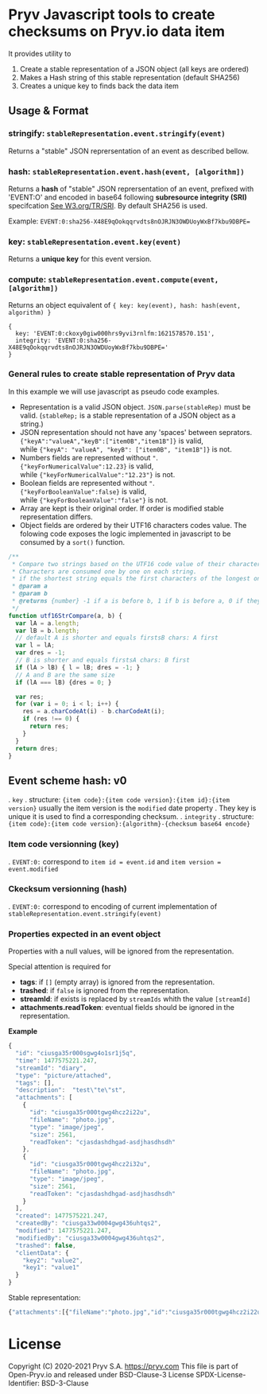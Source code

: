 # Pryv Javascript tools to create checksums on Pryv.io data item 

It provides utility to 
1. Create a stable representation of a JSON object (all keys are ordered)
2. Makes a Hash string of this stable representation (default SHA256)
3. Creates a unique key to finds back the data item

## Usage & Format

### stringify: `stableRepresentation.event.stringify(event)` 

Returns a "stable" JSON reprersentation of an event as described bellow.

### hash: `stableRepresentation.event.hash(event, [algorithm])` 

Returns a **hash** of "stable" JSON reprersentation of an event, prefixed with 'EVENT:O' and encoded in base64 following **subresource integrity (SRI)** specifcation [See W3.org/TR/SRI](https://www.w3.org/TR/SRI/). By default SHA256 is used.

Example: `EVENT:0:sha256-X48E9qOokqqrvdts8nOJRJN3OWDUoyWxBf7kbu9DBPE=` 

### key: `stableRepresentation.event.key(event)` 

Returns a **unique key** for this event version.

### compute: `stableRepresentation.event.compute(event, [algorithm])` 

Returns an object equivalent of `{ key: key(event), hash: hash(event, algorithm) }`

```
{
  key: 'EVENT:0:ckoxy0giw000hrs9yvi3rnlfm:1621578570.151',
  integrity: 'EVENT:0:sha256-X48E9qOokqqrvdts8nOJRJN3OWDUoyWxBf7kbu9DBPE='
}
```

### General rules to create stable representation of Pryv data

In this example we will use javascript as pseudo code examples. 

 

- Representation is a valid JSON object. `JSON.parse(stableRep)` must be valid. (`stableRep;` is a stable representation of a JSON object as a string.)
- JSON representation should not have any 'spaces' between seprators. 
`{"keyA":"valueA","keyB":["item0B","item1B"]}` is valid,   
while `{"keyA": "valueA", "keyB": ["item0B", "item1B"]}` is not. 
- Numbers fields are represented without `"`.  
`{"keyForNumericalValue":12.23}` is valid,  
while `{"keyForNumericalValue":"12.23"}` is not.
- Boolean fields are represented without `"`.  
`{"keyForBooleanValue":false}` is valid,  
while `{"keyForBooleanValue":"false"}` is not.
- Array are kept is their original order. If order is modified stable representation differs. 
- Object fields are ordered by their UTF16 characters codes value.
The folowing code exposes the logic implemented in javascript to be consumed by a `sort()` function. 

```javascript
/**
 * Compare two strings based on the UTF16 code value of their characters.
 * Characters are consumed one by one on each string. 
 * if the shortest string equals the first characters of the longest one, the shortest is before.
 * @param a
 * @param b
 * @returns {number} -1 if a is before b, 1 if b is before a, 0 if they are equals.
 */
function utf16StrCompare(a, b) {
  var lA = a.length;
  var lB = b.length;
  // default A is shorter and equals firstsB chars: A first
  var l = lA;
  var dres = -1;
  // B is shorter and equals firstsA chars: B first
  if (lA > lB) { l = lB; dres = -1; }
  // A and B are the same size
  if (lA === lB) {dres = 0; }

  var res;
  for (var i = 0; i < l; i++) {
    res = a.charCodeAt(i) - b.charCodeAt(i);
    if (res !== 0) {
      return res;
    }
  }
  return dres;
}
```


## Event scheme hash: v0

. `key`
  . structure: `{item code}:{item code version}:{item id}:{item version}` usually the item version is the `modified` date property
  . They key is unique it is used to find a corresponding checksum.
. `integrity`
  . structure: `{item code}:{item code version}:{algorithm}-{checksum base64 encode}`

### Item code versionning (key)

. `EVENT:0:` correspond to `item id = event.id` and `item version = event.modified`

### Ckecksum versionning (hash)

. `EVENT:0:` correspond to encoding of current implementation of `stableRepresentation.event.stringify(event)`

### Properties expected in an event object

Properties with a null values, will be ignored from the representation. 

Special attention is required for 

- **tags**: if `[]` (empty array) is ignored from the representation.
- **trashed**: if `false` is ignored from the representation.
- **streamId**: if exists is replaced by `streamIds` whith the value `[streamId]`
- **attachments.readToken**: eventual fields should be ignored in the representation.

**Example**

```javascript
{
  "id": "ciusga35r000sgwg4o1sr1j5q",
  "time": 1477575221.247,
  "streamId": "diary",
  "type": "picture/attached",
  "tags": [],
  "description":  "test\"te\"st",
  "attachments": [
    {
      "id": "ciusga35r000tgwg4hcz2i22u",
      "fileName": "photo.jpg",
      "type": "image/jpeg",
      "size": 2561,
      "readToken": "cjasdashdhgad-asdjhasdhsdh"
    },
    {
      "id": "ciusga35r000tgwg4hcz2i32u",
      "fileName": "photo.jpg",
      "type": "image/jpeg",
      "size": 2561,
      "readToken": "cjasdashdhgad-asdjhasdhsdh"
    }
  ],
  "created": 1477575221.247,
  "createdBy": "ciusga33w0004gwg436uhtqs2",
  "modified": 1477575221.247,
  "modifiedBy": "ciusga33w0004gwg436uhtqs2",
  "trashed": false,
  "clientData": {
    "key2": "value2",
    "key1": "value1"
  }
}
```

Stable representation:

```javascript
{"attachments":[{"fileName":"photo.jpg","id":"ciusga35r000tgwg4hcz2i22u","size":2561,"type":"image/jpeg"},{"fileName":"photo.jpg","id":"ciusga35r000tgwg4hcz2i32u","size":2561,"type":"image/jpeg"}],"clientData":{"key1":"value1","key2":"value2"},"created":1477575221.247,"createdBy":"ciusga33w0004gwg436uhtqs2","description":"test\"te\"st","id":"ciusga35r000sgwg4o1sr1j5q","modified":1477575221.247,"modifiedBy":"ciusga33w0004gwg436uhtqs2","streamId":"diary","time":1477575221.247,"type":"picture/attached"}
```

##


# License
Copyright (C) 2020-2021 Pryv S.A. https://pryv.com 
This file is part of Open-Pryv.io and released under BSD-Clause-3 License
SPDX-License-Identifier: BSD-3-Clause